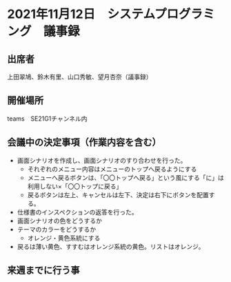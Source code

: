 # 2021年11月12日　システムプログラミング　議事録

## 出席者
上田翠鳩、鈴木有里、山口秀敏、望月杏奈（議事録）

## 開催場所
teams　SE21G1チャンネル内

## 会議中の決定事項（作業内容を含む）
 - 画面シナリオを作成し、画面シナリオのすり合わせを行った。
   - それぞれのメニュー内容はメニューのトップへ戻るようにする
   - メニューへ戻るボタンは、「〇〇トップへ戻る」という風にする「に」は利用しない×「〇〇トップに戻る」
   - 戻るボタンは左上、キャンセルは左下、決定は右下にボタンを配置する。
 - 仕様書のインスペクションの返答を行った。
 - 画面シナリオの色をどうするか
  - テーマのカラーをどうするか
     - オレンジ・黄色系統にする
  - 戻るは薄い黄色、すすむはオレンジ系統の黄色。リストはオレンジ。




## 来週までに行う事

